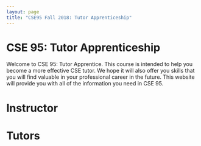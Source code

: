 ```yaml
---
layout: page
title: "CSE95 Fall 2018: Tutor Apprenticeship"
---
```


# CSE 95: Tutor Apprenticeship

Welcome to CSE 95: Tutor Apprentice. This course is intended to help you become a more effective CSE tutor. We hope it will also offer you skills that you will find valuable in your professional career in the future. This website will provide you with all of the information you need in CSE 95. 

# Instructor

# Tutors


